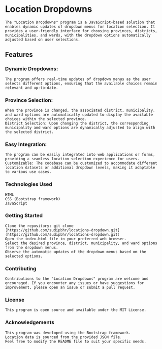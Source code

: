 # Location Dropdowns

    The "Location Dropdowns" program is a JavaScript-based solution that enables dynamic updates of dropdown menus for location selection. It provides a user-friendly interface for choosing provinces, districts, municipalities, and wards, with the dropdown options automatically adjusted based on user selections.

## Features

### Dynamic Dropdowns:

    The program offers real-time updates of dropdown menus as the user selects different options, ensuring that the available choices remain relevant and up-to-date.

### Province Selection:

    When the province is changed, the associated district, municipality, and ward options are automatically updated to display the available choices within the selected province.
    District Selection: Upon changing the district, the corresponding municipality and ward options are dynamically adjusted to align with the selected district.

### Easy Integration:

    The program can be easily integrated into web applications or forms, providing a seamless location selection experience for users.
    Customizable: The codebase can be customized to accommodate different location datasets or additional dropdown levels, making it adaptable to various use cases.

### Technologies Used
    HTML
    CSS (Bootstrap framework)
    JavaScript

### Getting Started
    Clone the repository: git clone [https://github.com/sudipbhr/locations-dropdown.git](https://github.com/sudipbhr/locations-dropdown.git)
    Open the index.html file in your preferred web browser.
    Select the desired province, district, municipality, and ward options from the dropdown menus.
    Observe the automatic updates of the dropdown menus based on the selected options.

### Contributing
    Contributions to the "Location Dropdowns" program are welcome and encouraged. If you encounter any issues or have suggestions for improvement, please open an issue or submit a pull request.

### License
    This program is open source and available under the MIT License.

### Acknowledgements
    This program was developed using the Bootstrap framework.
    Location data is sourced from the provided JSON file.
    Feel free to modify the README file to suit your specific needs.





